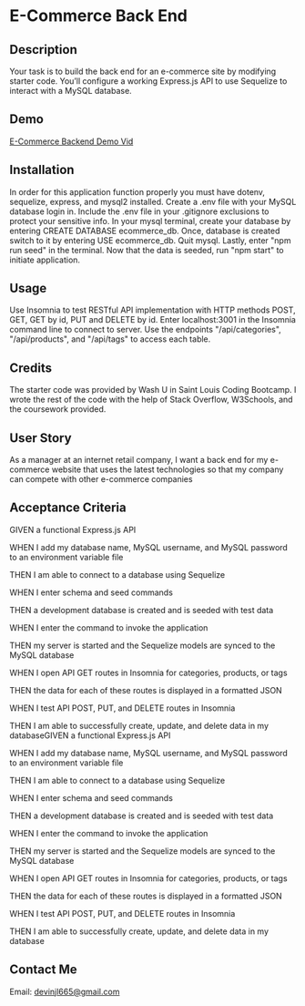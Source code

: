 # E-Commerce Back End

## Description

Your task is to build the back end for an e-commerce site by modifying starter code. You’ll configure a working Express.js API to use Sequelize to interact with a MySQL database.

## Demo

<a href="https://drive.google.com/file/d/1gOAp2yVDs7bU3JIxLvVFekpulPHknNrQ/view?usp=drive_link">E-Commerce Backend Demo Vid</a>

## Installation

In order for this application function properly you must have dotenv, sequelize, express, and mysql2 installed. Create a .env file with your MySQL database login in. Include the .env file in your .gitignore exclusions to protect your sensitive info. In your mysql terminal, create your database by entering CREATE DATABASE ecommerce_db. Once, database is created switch to it by entering USE ecommerce_db. Quit mysql. Lastly, enter "npm run seed" in the terminal. Now that the data is seeded, run "npm start" to initiate application.

## Usage

Use Insomnia to test RESTful API implementation with HTTP methods POST, GET, GET by id, PUT and DELETE by id. Enter localhost:3001 in the Insomnia command line to connect to server. Use the endpoints "/api/categories", "/api/products", and "/api/tags" to access each table.

## Credits

The starter code was provided by Wash U in Saint Louis Coding Bootcamp. I wrote the rest of the code with the help of Stack Overflow, W3Schools, and the coursework provided. 

## User Story

As a manager at an internet retail company, I want a back end for my e-commerce website that uses the latest technologies so that my company can compete with other e-commerce companies

## Acceptance Criteria

GIVEN a functional Express.js API

WHEN I add my database name, MySQL username, and MySQL password to an environment variable file

THEN I am able to connect to a database using Sequelize

WHEN I enter schema and seed commands

THEN a development database is created and is seeded with test data

WHEN I enter the command to invoke the application

THEN my server is started and the Sequelize models are synced to the MySQL database

WHEN I open API GET routes in Insomnia for categories, products, or tags

THEN the data for each of these routes is displayed in a formatted JSON

WHEN I test API POST, PUT, and DELETE routes in Insomnia

THEN I am able to successfully create, update, and delete data in my databaseGIVEN a functional Express.js API

WHEN I add my database name, MySQL username, and MySQL password to an environment variable file

THEN I am able to connect to a database using Sequelize

WHEN I enter schema and seed commands

THEN a development database is created and is seeded with test data

WHEN I enter the command to invoke the application

THEN my server is started and the Sequelize models are synced to the MySQL database

WHEN I open API GET routes in Insomnia for categories, products, or tags

THEN the data for each of these routes is displayed in a formatted JSON

WHEN I test API POST, PUT, and DELETE routes in Insomnia

THEN I am able to successfully create, update, and delete data in my database

## Contact Me

Email: [devinjl665@gmail.com](mailto:devinjl665@gmail.com?subject=[GitHub]%20Source%20Han%20Sans)